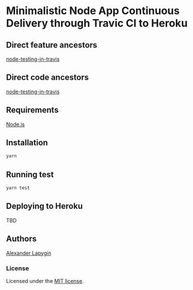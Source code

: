 # Minimalistic Node App Continuous Delivery through Travic CI to Heroku

## Direct feature ancestors

[node-testing-in-travis](https://github.com/softspider/node-testing-in-travis)

## Direct code ancestors

[node-testing-in-travis](https://github.com/softspider/node-testing-in-travis)

## Requirements

[Node.js](https://nodejs.org/en/download/package-manager/)

## Installation

```sh
yarn
```

## Running test

```sh
yarn test
```

## Deploying to Heroku

TBD

## Authors

[Alexander Lapygin](https://github.com/AlexanderLapygin)

### License

Licensed under the [MIT license](./LICENSE).
